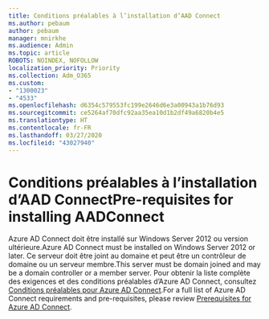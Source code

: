 ```yaml
---
title: Conditions préalables à l’installation d’AAD Connect
ms.author: pebaum
author: pebaum
manager: mnirkhe
ms.audience: Admin
ms.topic: article
ROBOTS: NOINDEX, NOFOLLOW
localization_priority: Priority
ms.collection: Adm_O365
ms.custom:
- "1300023"
- "4533"
ms.openlocfilehash: d6354c579553fc199e2646d6e3a00943a1b76d93
ms.sourcegitcommit: ce5264af70dfc92aa35ea10d1b2df49a6820b4e5
ms.translationtype: HT
ms.contentlocale: fr-FR
ms.lasthandoff: 03/27/2020
ms.locfileid: "43027940"
---
```

# <a name="pre-requisites-for-installing-aadconnect"></a><span data-ttu-id="81b00-102">Conditions préalables à l’installation d’AAD Connect</span><span class="sxs-lookup"><span data-stu-id="81b00-102">Pre-requisites for installing AADConnect</span></span>

<span data-ttu-id="81b00-103">Azure AD Connect doit être installé sur Windows Server 2012 ou version ultérieure.</span><span class="sxs-lookup"><span data-stu-id="81b00-103">Azure AD Connect must be installed on Windows Server 2012 or later.</span></span> <span data-ttu-id="81b00-104">Ce serveur doit être joint au domaine et peut être un contrôleur de domaine ou un serveur membre.</span><span class="sxs-lookup"><span data-stu-id="81b00-104">This server must be domain joined and may be a domain controller or a member server.</span></span>  <span data-ttu-id="81b00-105">Pour obtenir la liste complète des exigences et des conditions préalables d’Azure AD Connect, consultez [Conditions préalables pour Azure AD Connect](https://docs.microsoft.com/azure/active-directory/hybrid/how-to-connect-install-prerequisites).</span><span class="sxs-lookup"><span data-stu-id="81b00-105">For a full list of Azure AD Connect requirements and pre-requisites, please review [Prerequisites for Azure AD Connect](https://docs.microsoft.com/azure/active-directory/hybrid/how-to-connect-install-prerequisites).</span></span>
